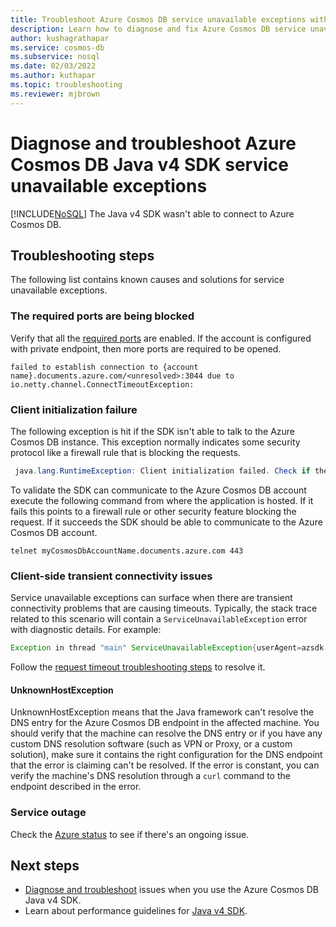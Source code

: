 ```yaml
---
title: Troubleshoot Azure Cosmos DB service unavailable exceptions with the Java v4 SDK
description: Learn how to diagnose and fix Azure Cosmos DB service unavailable exceptions with the Java v4 SDK.
author: kushagrathapar
ms.service: cosmos-db
ms.subservice: nosql
ms.date: 02/03/2022
ms.author: kuthapar
ms.topic: troubleshooting
ms.reviewer: mjbrown
---
```


# Diagnose and troubleshoot Azure Cosmos DB Java v4 SDK service unavailable exceptions
[!INCLUDE[NoSQL](../includes/appliesto-nosql.md)]
The Java v4 SDK wasn't able to connect to Azure Cosmos DB.

## Troubleshooting steps
The following list contains known causes and solutions for service unavailable exceptions.

### The required ports are being blocked
Verify that all the [required ports](sql-sdk-connection-modes.md#service-port-ranges) are enabled. If the account is configured with private endpoint, then more ports are required to be opened.

```
failed to establish connection to {account name}.documents.azure.com/<unresolved>:3044 due to io.netty.channel.ConnectTimeoutException:
```

### Client initialization failure
The following exception is hit if the SDK isn't able to talk to the Azure Cosmos DB instance. This exception normally indicates some security protocol like a firewall rule that is blocking the requests.

```java
 java.lang.RuntimeException: Client initialization failed. Check if the endpoint is reachable and if your auth token is valid
```

To validate the SDK can communicate to the Azure Cosmos DB account execute the following command from where the application is hosted. If it fails this points to a firewall rule or other security feature blocking the request. If it succeeds the SDK should be able to communicate to the Azure Cosmos DB account.
```
telnet myCosmosDbAccountName.documents.azure.com 443
```

### Client-side transient connectivity issues
Service unavailable exceptions can surface when there are transient connectivity problems that are causing timeouts. Typically, the stack trace related to this scenario will contain a `ServiceUnavailableException` error with diagnostic details. For example:

```java
Exception in thread "main" ServiceUnavailableException{userAgent=azsdk-java-cosmos/4.6.0 Linux/4.15.0-1096-azure JRE/11.0.8, error=null, resourceAddress='null', requestUri='null', statusCode=503, message=Service is currently unavailable, please retry after a while. If this problem persists please contact support.: Message: "" {"diagnostics"}
```

Follow the [request timeout troubleshooting steps](troubleshoot-request-timeout-java-sdk-v4-sql.md#troubleshooting-steps) to resolve it.

#### UnknownHostException
UnknownHostException means that the Java framework can't resolve the DNS entry for the Azure Cosmos DB endpoint in the affected machine. You should verify that the machine can resolve the DNS entry or if you have any custom DNS resolution software (such as VPN or Proxy, or a custom solution), make sure it contains the right configuration for the DNS endpoint that the error is claiming can't be resolved. If the error is constant, you can verify the machine's DNS resolution through a `curl` command to the endpoint described in the error.

### Service outage
Check the [Azure status](https://azure.status.microsoft/status) to see if there's an ongoing issue.


## Next steps
* [Diagnose and troubleshoot](troubleshoot-java-sdk-v4-sql.md) issues when you use the Azure Cosmos DB Java v4 SDK.
* Learn about performance guidelines for [Java v4 SDK](performance-tips-java-sdk-v4-sql.md).
